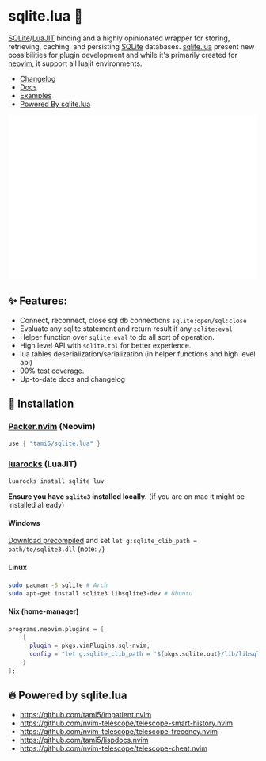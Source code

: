 sqlite.lua 💫
=================


[SQLite]/[LuaJIT] binding and a highly opinionated wrapper for storing, retrieving, caching, and persisting [SQLite] databases.
[sqlite.lua] present new possibilities for plugin development and while it's primarily created for [neovim], it support all luajit environments.

- [Changelog](https://github.com/tami5/sqlite.lua/blob/master/CHANGELOG.md)
- [Docs](https://github.com/tami5/sqlite.lua/blob/master/doc/sqlite.txt)
- [Examples](https://github.com/tami5/sqlite.lua/blob/master/lua/sqlite/examples)
- [Powered By sqlite.lua](https://github.com/tami5/sqlite.lua#-powered-by-sqlitelua)

<p align="center"> <img src="./doc/preview.svg"> </p>

✨ Features:
------------------
- Connect, reconnect, close sql db connections `sqlite:open/sql:close`
- Evaluate any sqlite statement and return result if any `sqlite:eval`
- Helper function over `sqlite:eval` to do all sort of operation.
- High level API with `sqlite.tbl` for better experience.
- lua tables deserialization/serialization (in helper functions and high level api)
- 90% test coverage.
- Up-to-date docs and changelog


🚧 Installation
-----------------

### [Packer.nvim](https://github.com/wbthomason/packer.nvim) (Neovim)

```lua
use { "tami5/sqlite.lua" }
```

### [luarocks](https://luarocks.org/) (LuaJIT)

```bash
luarocks install sqlite luv
```

**Ensure you have `sqlite3` installed locally.** (if you are on mac it might be installed already)

#### Windows

[Download precompiled](https://www.sqlite.org/download.html) and set `let g:sqlite_clib_path = path/to/sqlite3.dll` (note: `/`)

#### Linux
```bash
sudo pacman -S sqlite # Arch
sudo apt-get install sqlite3 libsqlite3-dev # Ubuntu
```

#### Nix (home-manager)
```nix
programs.neovim.plugins = [
    {
      plugin = pkgs.vimPlugins.sql-nvim;
      config = "let g:sqlite_clib_path = '${pkgs.sqlite.out}/lib/libsqlite3.so'";
    }
];
```

🔥 Powered by sqlite.lua
-----------------

- https://github.com/tami5/impatient.nvim
- https://github.com/nvim-telescope/telescope-smart-history.nvim
- https://github.com/nvim-telescope/telescope-frecency.nvim
- https://github.com/tami5/lispdocs.nvim
- https://github.com/nvim-telescope/telescope-cheat.nvim

[Installation]: #🚧_installation
[SQLite]: https://www.sqlite.org/index.html
[LuaJIT]: https://luajit.org
[sqlite.lua]: https://github.com/tami5/sqlite.lua
[neovim]: https://github.com/neovim/neovim
